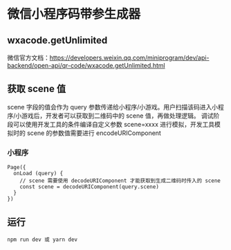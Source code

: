 # 微信小程序码带参生成器

## wxacode.getUnlimited
微信官方文档：https://developers.weixin.qq.com/miniprogram/dev/api-backend/open-api/qr-code/wxacode.getUnlimited.html

## 获取 scene 值
scene 字段的值会作为 query 参数传递给小程序/小游戏。用户扫描该码进入小程序/小游戏后，开发者可以获取到二维码中的 scene 值，再做处理逻辑。
调试阶段可以使用开发工具的条件编译自定义参数 scene=xxxx 进行模拟，开发工具模拟时的 scene 的参数值需要进行 encodeURIComponent

### 小程序
```
Page({
  onLoad (query) {
    // scene 需要使用 decodeURIComponent 才能获取到生成二维码时传入的 scene
    const scene = decodeURIComponent(query.scene)
  }
})
```

## 运行
```
npm run dev 或 yarn dev
```